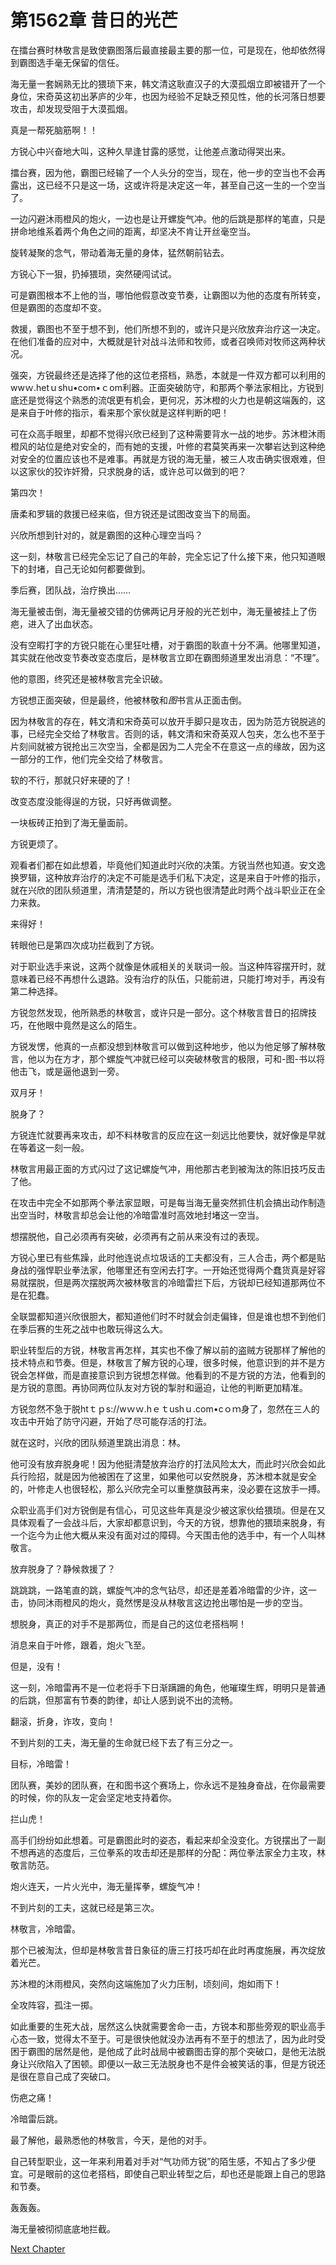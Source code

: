 # 第1562章 昔日的光芒

在擂台赛时林敬言是致使霸图落后最直接最主要的那一位，可是现在，他却依然得到霸图选手毫无保留的信任。

海无量一套娴熟无比的猥琐下来，韩文清这耿直汉子的大漠孤烟立即被错开了一个身位，宋奇英这初出茅庐的少年，也因为经验不足缺乏预见性，他的长河落日想要攻击，却发现受阻于大漠孤烟。

真是一帮死脑筋啊！！

方锐心中兴奋地大叫，这种久旱逢甘露的感觉，让他差点激动得哭出来。

擂台赛，因为他，霸图已经输了一个人头分的空当，现在，他一步的空当也不会再露出，这已经不只是这一场，这或许将是决定这一年，甚至自己这一生的一个空当了。

一边闪避沐雨橙风的炮火，一边也是让开螺旋气冲。他的后跳是那样的笔直，只是拼命地维系着两个角色之间的距离，却坚决不肯让开丝毫空当。

旋转凝聚的念气，带动着海无量的身体，猛然朝前钻去。

方锐心下一狠，扔掉猥琐，突然硬闯试试。

可是霸图根本不上他的当，哪怕他假意改变节奏，让霸图以为他的态度有所转变，但是霸图的态度却不变。

救援，霸图也不至于想不到，他们所想不到的，或许只是兴欣放弃治疗这一决定。在他们准备的应对中，大概就是针对战斗法师和牧师，或者召唤师对牧师这两种状况。

强突，方锐最终还是选择了他的这位老搭档，熟悉，本就是一件双方都可以利用的wwｗ.hetｕshu•com•ｃom利器。正面突破防守，和那两个拳法家相比，方锐到底还是觉得这个熟悉的流氓更有机会，更何况，苏沐橙的火力也是朝这端轰的，这是来自于叶修的指示，看来那个家伙就是这样判断的吧！

可在众高手眼里，却都不觉得兴欣已经到了这种需要背水一战的地步。苏沐橙沐雨橙风的站位是绝对安全的，而有她的支援，叶修的君莫笑再来一次攀岩达到这种绝对安全的位置应该也不是难事。再就是方锐的海无量，被三人攻击确实很艰难，但以这家伙的狡诈奸猾，只求脱身的话，或许总可以做到的吧？

第四次！

唐柔和罗辑的救援已经来临，但方锐还是试图改变当下的局面。

兴欣所想到针对的，就是霸图的这种心理空当吗？

这一刻，林敬言已经完全忘记了自己的年龄，完全忘记了什么接下来，他只知道眼下的封堵，自己无论如何都要做到。

季后赛，团队战，治疗换出……

海无量被击倒，海无量被交错的仿佛两记月牙般的光芒划中，海无量被挂上了伤疤，进入了出血状态。

没有空暇打字的方锐只能在心里狂吐槽，对于霸图的耿直十分不满。他哪里知道，其实就在他改变节奏改变态度后，是林敬言立即在霸图频道里发出消息：“不理”。

他的意图，终究还是被林敬言完全识破。

方锐想正面突破，但是最终，他被林敬和*图*书言从正面击倒。

因为林敬言的存在，韩文清和宋奇英可以放开手脚只是攻击，因为防范方锐脱逃的事，已经完全交给了林敬言。否则的话，韩文清和宋奇英双人包夹，怎么也不至于片刻间就被方锐抢出三次空当，全都是因为二人完全不在意这一点的缘故，因为这一部分的工作，他们完全交给了林敬言。

软的不行，那就只好来硬的了！

改变态度没能得逞的方锐，只好再做调整。

一块板砖正拍到了海无量面前。

方锐更烦了。

观看者们都在如此想着，毕竟他们知道此时兴欣的决策。方锐当然也知道。安文逸换罗辑，这种放弃治疗的决定不可能是选手们私下决定，这是来自于叶修的指示，就在兴欣的团队频道里，清清楚楚的，所以方锐也很清楚此时两个战斗职业正在全力来救。

来得好！

转眼他已是第四次成功拦截到了方锐。

对于职业选手来说，这两个就像是休戚相关的关联词一般。当这种阵容摆开时，就意味着已经不再想什么退路。没有治疗的队伍，只能前进，只能打垮对手，再没有第二种选择。

方锐忽然发现，他所熟悉的林敬言，或许只是一部分。这个林敬言昔日的招牌技巧，在他眼中竟然是这么的陌生。

方锐发愣，他真的一点都没想到林敬言可以做到这种地步，他以为他足够了解林敬言，他以为在方才，那个螺旋气冲就已经可以突破林敬言的极限，可和-图-书以将他击飞，或是逼他退到一旁。

双月牙！

脱身了？

方锐连忙就要再来攻击，却不料林敬言的反应在这一刻远比他要快，就好像是早就在等着这一刻一般。

林敬言用最正面的方式闪过了这记螺旋气冲，用他那古老到被淘汰的陈旧技巧反击了他。

在攻击中完全不如那两个拳法家显眼，可是每当海无量突然抓住机会搞出动作制造出空当时，林敬言却总会让他的冷暗雷准时高效地封堵这一空当。

想摆脱他，自己必须再有突破，必须再有之前从来没有过的表现。

方锐心里已有些焦躁，此时他连说点垃圾话的工夫都没有，三人合击，两个都是贴身战的强悍职业拳法家，他哪里还有空闲去打字。一开始还觉得两个蠢货真是好容易就摆脱，但是两次摆脱两次被林敬言的冷暗雷拦下后，方锐却已经知道那两位不是在犯蠢。

全联盟都知道兴欣很胆大，都知道他们时不时就会剑走偏锋，但是谁也想不到他们在季后赛的生死之战中也敢玩得这么大。

职业转型后的方锐，林敬言再怎样，其实也不像了解以前的盗贼方锐那样了解他的技术特点和节奏。但是，林敬言了解方锐的心理，很多时候，他意识到的并不是方锐会怎样做，而是直接意识到方锐想怎样做。他看到的不是方锐的方法，他看到的是方锐的意图。再协同两位队友对方锐的掣肘和逼迫，让他的判断更加精准。

方锐忽然不急于脱htｔｐs://wｗｗ.hｅｔushｕ.com•cｏｍ身了，忽然在三人的攻击中开始了防守闪避，开始了尽可能存活的打法。

就在这时，兴欣的团队频道里跳出消息：林。

他可没有放弃脱身呢！因为他挺清楚放弃治疗的打法风险太大，而此时兴欣会如此兵行险招，就是因为他被困在了这里，如果他可以安然脱身，苏沐橙本就是安全的，叶修走人也很轻松，那么兴欣完全可以重整旗鼓再来，没必要在这放手一搏。

众职业高手们对方锐倒是有信心，可见这些年真是没少被这家伙给猥琐。但是在又具体观看了一会战斗后，大家却都意识到，今天的方锐，想靠他的猥琐来脱身，有一个迄今为止他大概从来没有面对过的障碍。今天围击他的选手中，有一个人叫林敬言。

放弃脱身了？静候救援了？

跳跳跳，一路笔直的跳，螺旋气冲的念气钻尽，却还是差着冷暗雷的少许，这一击，协同沐雨橙风的炮火，竟然愣是没从林敬言这边抢出哪怕是一步的空当。

想脱身，真正的对手不是那两位，而是自己的这位老搭档啊！

消息来自于叶修，跟着，炮火飞至。

但是，没有！

这一刻，冷暗雷再不是一位老将手下日渐蹒跚的角色，他璀璨生辉，明明只是普通的后跳，但那富有节奏的韵律，却让人感到说不出的流畅。

翻滚，折身，诈攻，变向！

不到片刻的工夫，海无量的生命就已经下去了有三分之一。

目标，冷暗雷！

团队赛，美妙的团队赛，在和图书这个赛场上，你永远不是独身奋战，在你最需要的时候，你的队友一定会坚定地支持着你。

拦山虎！

高手们纷纷如此想着。可是霸图此时的姿态，看起来却全没变化。方锐摆出了一副不想再逃的态度后，三位拳系的攻击却还是那样的分配：两位拳法家全力主攻，林敬言防范。

炮火连天，一片火光中，海无量挥拳，螺旋气冲！

不到片刻的工夫，这就已经是第三次。

林敬言，冷暗雷。

那个已被淘汰，但却是林敬言昔日象征的唐三打技巧却在此时再度施展，再次绽放着光芒。

苏沐橙的沐雨橙风，突然向这端施加了火力压制，顷刻间，炮如雨下！

全攻阵容，孤注一掷。

如此重要的生死大战，居然这么快就需要舍命一击，方锐本和那些旁观的职业高手心态一致，觉得太不至于。可是很快他就没办法再有不至于的想法了，因为此时受困于霸图的居然是他，是他成了此时战局中被霸图击穿的那个突破口，是他无法脱身让兴欣陷入了困顿。即便以一敌三无法脱身也不是件会被笑话的事，但是方锐还是很在意自己成了突破口。

伤疤之痛！

冷暗雷后跳。

最了解他，最熟悉他的林敬言，今天，是他的对手。

自己转型职业，这一年来利用着对手对“气功师方锐”的陌生感，不知占了多少便宜。可是眼前的这位老搭档，即使自己职业转型之后，却也还是能跟上自己的思路和节奏。

轰轰轰。

海无量被彻彻底底地拦截。



[Next Chapter](%E7%AC%AC1563%E7%AB%A0%20%E7%89%A7%E5%B8%88%E7%9A%84%E5%AE%A1%E6%A0%B8.md)